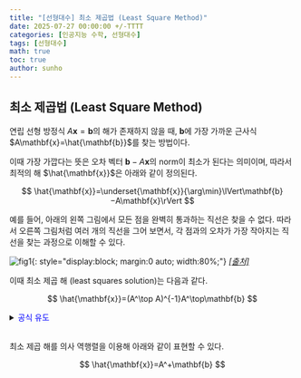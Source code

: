 ```yaml
---
title: "[선형대수] 최소 제곱법 (Least Square Method)"
date: 2025-07-27 00:00:00 +/-TTTT
categories: [인공지능 수학, 선형대수]
tags: [선형대수]
math: true
toc: true
author: sunho
---
```


## 최소 제곱법 (Least Square Method)

연립 선형 방정식 $A\mathbf{x}=\mathbf{b}$의 해가 존재하지 않을 때, $\mathbf{b}$에 가장 가까운 근사식 $A\mathbf{x}=\hat{\mathbf{b}}$를 찾는 방법이다.

이때 가장 가깝다는 뜻은 오차 벡터 $\mathbf{b}−A\mathbf{x}$의 norm이 최소가 된다는 의미이며, 따라서 최적의 해 $\hat{\mathbf{x}}$은 아래와 같이 정의된다.

$$
\hat{\mathbf{x}}=\underset{\mathbf{x}}{\arg\min}\lVert\mathbf{b}−A\mathbf{x}\rVert
$$

예를 들어, 아래의 왼쪽 그림에서 모든 점을 완벽히 통과하는 직선은 찾을 수 없다. 따라서 오른쪽 그림처럼 여러 개의 직선을 그어 보면서, 각 점과의 오차가 가장 작아지는 직선을 찾는 과정으로 이해할 수 있다.

![fig1](mlm/27-1.png){: style="display:block; margin:0 auto; width:80%;"}
_[[출처]](https://darkpgmr.tistory.com/56)_

이때 최소 제곱 해 (least squares solution)는 다음과 같다.

$$
\hat{\mathbf{x}}=(A^\top A)^{-1}A^\top\mathbf{b}
$$

<details>
<summary><font color='#0000FF'>공식 유도</font></summary>
<div markdown="1">

최소값을 찾는 거기 때문에 동치 

$$
\lVert\mathbf{b}−A\mathbf{x}\rVert\to\lVert\mathbf{b}−A\mathbf{x}\rVert_2^2
=\left(\mathbf{b}−A\mathbf{x}\right)^\top\left(\mathbf{b}−A\mathbf{x}\right)
$$

좌변을 아래와 같이 전개할 수 있다.

$$
\mathbf{x}^\top A^\top A\mathbf{x}-\mathbf{x}^\top A^\top\mathbf{b}-\mathbf{b}^\top A\mathbf{x}+\mathbf{b}^\top\mathbf{b}
=\mathbf{x}^\top A^\top A\mathbf{x}-2\mathbf{b}^\top A\mathbf{x}+\mathbf{b}^\top\mathbf{b}
$$

최소값을 구하기 위해 $\mathbf{x}$에 대해 편미분을 수행하여 0이 되는 지점을 찾는다.

$$
\frac{\partial}{\partial\mathbf{x}}\lVert\mathbf{b}−A\mathbf{x}\rVert_2^2=0
$$

$\mathbf{b}^\top\mathbf{b}$는 $\mathbf{x}$에 무관하기 때문에 아래와 같이 정리할 수 있다.

$$
\frac{\partial}{\partial\mathbf{x}}\lVert\mathbf{b}−A\mathbf{x}\rVert_2^2
=\frac{\partial}{\partial\mathbf{x}}
\left(
\mathbf{x}^\top A^\top A\mathbf{x}-2\mathbf{b}^\top A\mathbf{x}
\right)
=2\mathbf{x}^\top A^\top A-2\mathbf{b}^\top A=0
$$

$$
\mathbf{x}^\top A^\top A=\mathbf{b}^\top A
~\to~\mathbf{x}^\top=\left(A^\top A\right)^{-1}\mathbf{b}^\top A
$$

최종적으로 최소 제곱 해는 아래와 같이 얻을 수 있다.

$$
\mathbf{x}=(A^\top A)^{-1}A^\top\mathbf{b}
$$

---

</div>
</details>
<br>

최소 제곱 해를 의사 역행렬을 이용해 아래와 같이 표현할 수 있다.

$$
\hat{\mathbf{x}}=A^+\mathbf{b}
$$
